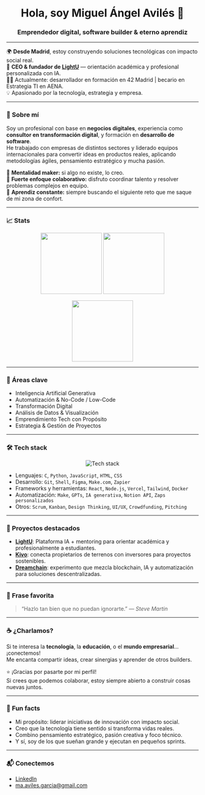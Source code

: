 <h1 align="center">Hola, soy Miguel Ángel Avilés 👋</h1> 
<h3 align="center">Emprendedor digital, software builder & eterno aprendiz</h3>

---

🌍 **Desde Madrid**, estoy construyendo soluciones tecnológicas con impacto social real.  
🎯 **CEO & fundador de [LightU](https://www.lightu.es)** — orientación académica y profesional personalizada con IA.  
👨‍💻 Actualmente: desarrollador en formación en 42 Madrid | becario en Estrategia TI en AENA.  
💡 Apasionado por la tecnología, estrategia y empresa.  

---

### 🚀 Sobre mí

Soy un profesional con base en **negocios digitales**, experiencia como **consultor en transformación digital**, y formación en **desarrollo de software**.  
He trabajado con empresas de distintos sectores y liderado equipos internacionales para convertir ideas en productos reales, aplicando metodologías ágiles, pensamiento estratégico y mucha pasión.

🧠 **Mentalidad maker:** si algo no existe, lo creo.  
🤝 **Fuerte enfoque colaborativo:** disfruto coordinar talento y resolver problemas complejos en equipo.  
🌱 **Aprendiz constante:** siempre buscando el siguiente reto que me saque de mi zona de confort.

---

### 📈 Stats

<p align="center">
  <img src="https://github-readme-stats.vercel.app/api?username=miaviles11&show_icons=true&theme=react&hide=prs" height="160" />
  <img src="https://github-readme-streak-stats.herokuapp.com/?user=miaviles11&theme=react" height="160" />
</p>
<p align="center">
  <img src="https://github-readme-stats.vercel.app/api/top-langs/?username=miaviles11&layout=compact&theme=radical" height="160" />
</p>

---

### 🧩 Áreas clave

- Inteligencia Artificial Generativa  
- Automatización & No-Code / Low-Code  
- Transformación Digital  
- Análisis de Datos & Visualización  
- Emprendimiento Tech con Propósito  
- Estrategia & Gestión de Proyectos

---

### 🛠️ Tech stack

<p align="center">
  <img src="https://skillicons.dev/icons?i=python,c,js,html,css,react,linux,docker,git,vscode,figma" alt="Tech stack" />
</p>

- Lenguajes: `C`, `Python`, `JavaScript`, `HTML`, `CSS`  
- Desarrollo: `Git`, `Shell`, `Figma`, `Make.com`, `Zapier`  
- Frameworks y herramientas: `React`, `Node.js`, `Vercel`, `Tailwind`, `Docker`  
- Automatización: `Make`, `GPTs`, `IA generativa`, `Notion API`, `Zaps personalizados`  
- Otros: `Scrum`, `Kanban`, `Design Thinking`, `UI/UX`, `Crowdfunding`, `Pitching`

---

### 🧠 Proyectos destacados

- [**LightU**](https://www.lightu.es): Plataforma IA + mentoring para orientar académica y profesionalmente a estudiantes.  
- [**Kivo**](https://v0-sustainable-land-sale-page-wine.vercel.app/): conecta propietarios de terrenos con inversores para proyectos sostenibles.  
- [**Dreamchain**](https://github.com/miaviles11/dreamchain-v1): experimento que mezcla blockchain, IA y automatización para soluciones descentralizadas.

---

### 💬 Frase favorita

> “Hazlo tan bien que no puedan ignorarte.” — *Steve Martin*

---

### ☕ ¿Charlamos?

Si te interesa la **tecnología**, la **educación**, o el **mundo empresarial**… ¡conectemos!  
Me encanta compartir ideas, crear sinergias y aprender de otros builders.  

⭐ ¡Gracias por pasarte por mi perfil!  
Si crees que podemos colaborar, estoy siempre abierto a construir cosas nuevas juntos.

---

### 🧠 Fun facts

- Mi propósito: liderar iniciativas de innovación con impacto social.  
- Creo que la tecnología tiene sentido si transforma vidas reales.  
- Combino pensamiento estratégico, pasión creativa y foco técnico.  
- Y sí, soy de los que sueñan grande y ejecutan en pequeños sprints.

---

### 📬 Conectemos

- [LinkedIn](https://www.linkedin.com/in/miguel-angel-aviles/)  
- ma.aviles.garcia@gmail.com
